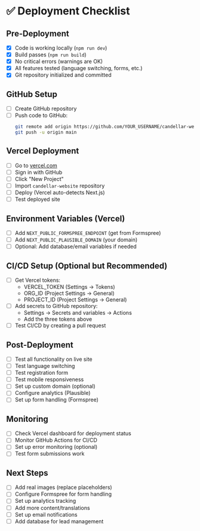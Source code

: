 # ✅ Deployment Checklist

## Pre-Deployment

- [x] Code is working locally (`npm run dev`)
- [x] Build passes (`npm run build`)
- [x] No critical errors (warnings are OK)
- [x] All features tested (language switching, forms, etc.)
- [x] Git repository initialized and committed

## GitHub Setup

- [ ] Create GitHub repository
- [ ] Push code to GitHub:
  ```bash
  git remote add origin https://github.com/YOUR_USERNAME/candellar-website.git
  git push -u origin main
  ```

## Vercel Deployment

- [ ] Go to [vercel.com](https://vercel.com)
- [ ] Sign in with GitHub
- [ ] Click "New Project"
- [ ] Import `candellar-website` repository
- [ ] Deploy (Vercel auto-detects Next.js)
- [ ] Test deployed site

## Environment Variables (Vercel)

- [ ] Add `NEXT_PUBLIC_FORMSPREE_ENDPOINT` (get from Formspree)
- [ ] Add `NEXT_PUBLIC_PLAUSIBLE_DOMAIN` (your domain)
- [ ] Optional: Add database/email variables if needed

## CI/CD Setup (Optional but Recommended)

- [ ] Get Vercel tokens:
  - VERCEL_TOKEN (Settings → Tokens)
  - ORG_ID (Project Settings → General)
  - PROJECT_ID (Project Settings → General)
- [ ] Add secrets to GitHub repository:
  - Settings → Secrets and variables → Actions
  - Add the three tokens above
- [ ] Test CI/CD by creating a pull request

## Post-Deployment

- [ ] Test all functionality on live site
- [ ] Test language switching
- [ ] Test registration form
- [ ] Test mobile responsiveness
- [ ] Set up custom domain (optional)
- [ ] Configure analytics (Plausible)
- [ ] Set up form handling (Formspree)

## Monitoring

- [ ] Check Vercel dashboard for deployment status
- [ ] Monitor GitHub Actions for CI/CD
- [ ] Set up error monitoring (optional)
- [ ] Test form submissions work

## Next Steps

- [ ] Add real images (replace placeholders)
- [ ] Configure Formspree for form handling
- [ ] Set up analytics tracking
- [ ] Add more content/translations
- [ ] Set up email notifications
- [ ] Add database for lead management
